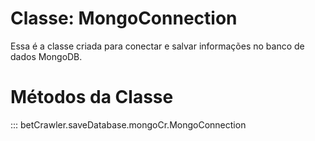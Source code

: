 # Classe: MongoConnection

Essa é a classe criada para conectar e salvar informações no banco  de dados MongoDB.

# Métodos da Classe

::: betCrawler.saveDatabase.mongoCr.MongoConnection


